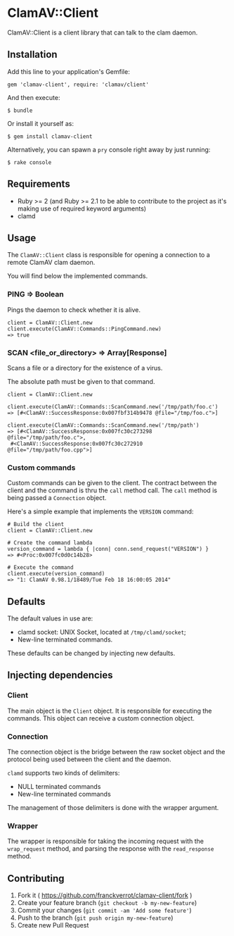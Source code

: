 # ClamAV::Client

ClamAV::Client is a client library that can talk to the clam daemon.

## Installation

Add this line to your application's Gemfile:

    gem 'clamav-client', require: 'clamav/client'

And then execute:

    $ bundle

Or install it yourself as:

    $ gem install clamav-client

Alternatively, you can spawn a `pry` console right away by just running:

    $ rake console

## Requirements

* Ruby >= 2 (and Ruby >= 2.1 to be able to contribute to the project as it's making use of required keyword arguments)
* clamd

## Usage

The `ClamAV::Client` class is responsible for opening a connection to a remote
ClamAV clam daemon.

You will find below the implemented commands.

### PING => Boolean

Pings the daemon to check whether it is alive.

    client = ClamAV::Client.new
    client.execute(ClamAV::Commands::PingCommand.new)
    => true

### SCAN <file_or_directory> => Array[Response]

Scans a file or a directory for the existence of a virus.

The absolute path must be given to that command.

    client = ClamAV::Client.new

    client.execute(ClamAV::Commands::ScanCommand.new('/tmp/path/foo.c')
    => [#<ClamAV::SuccessResponse:0x007fbf314b9478 @file="/tmp/foo.c">]

    client.execute(ClamAV::Commands::ScanCommand.new('/tmp/path')
    => [#<ClamAV::SuccessResponse:0x007fc30c273298 @file="/tmp/path/foo.c">,
     #<ClamAV::SuccessResponse:0x007fc30c272910 @file="/tmp/path/foo.cpp">]


### Custom commands

Custom commands can be given to the client. The contract between the client
and the command is thru the `call` method call. The `call` method is being
passed a `Connection` object.

Here's a simple example that implements the `VERSION` command:

    # Build the client
    client = ClamAV::Client.new

    # Create the command lambda
    version_command = lambda { |conn| conn.send_request("VERSION") }
    => #<Proc:0x007fc0d0c14b28>

    # Execute the command
    client.execute(version_command)
    => "1: ClamAV 0.98.1/18489/Tue Feb 18 16:00:05 2014"


## Defaults

The default values in use are:

  * clamd socket: UNIX Socket, located at `/tmp/clamd/socket`;
  * New-line terminated commands.

These defaults can be changed by injecting new defaults.

## Injecting dependencies

### Client

The main object is the `Client` object. It is responsible for executing the commands.
This object can receive a custom connection object.

### Connection

The connection object is the bridge between the raw socket object and the
protocol being used between the client and the daemon.

`clamd` supports two kinds of delimiters:

  * NULL terminated commands
  * New-line terminated commands

The management of those delimiters is done with the wrapper argument.

### Wrapper

The wrapper is responsible for taking the incoming request with the
`wrap_request` method, and parsing the response with the `read_response`
method.


## Contributing

1. Fork it ( https://github.com/franckverrot/clamav-client/fork )
2. Create your feature branch (`git checkout -b my-new-feature`)
3. Commit your changes (`git commit -am 'Add some feature'`)
4. Push to the branch (`git push origin my-new-feature`)
5. Create new Pull Request
